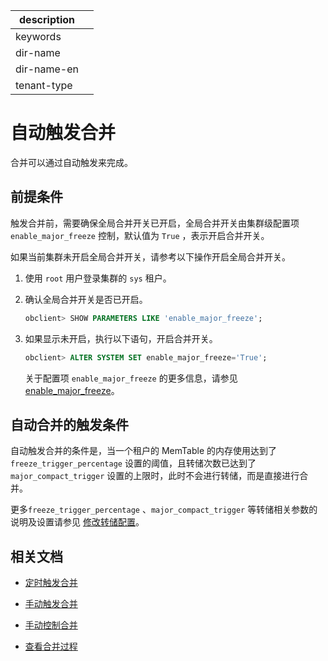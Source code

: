|description||
|---|---|
|keywords||
|dir-name||
|dir-name-en||
|tenant-type||

# 自动触发合并

合并可以通过自动触发来完成。

## 前提条件

触发合并前，需要确保全局合并开关已开启，全局合并开关由集群级配置项 `enable_major_freeze` 控制，默认值为 `True` ，表示开启合并开关。

如果当前集群未开启全局合并开关，请参考以下操作开启全局合并开关。

1. 使用 `root` 用户登录集群的 `sys` 租户。

2. 确认全局合并开关是否已开启。

   ```sql
   obclient> SHOW PARAMETERS LIKE 'enable_major_freeze';
   ```

3. 如果显示未开启，执行以下语句，开启合并开关。

   ```sql
   obclient> ALTER SYSTEM SET enable_major_freeze='True';
   ```

   关于配置项 `enable_major_freeze` 的更多信息，请参见 [enable_major_freeze](../../../800.configuration-items-and-system-variables/100.system-configuration-items/300.cluster-level-configuration-items/7200.enable_major_freeze.md)。

## 自动合并的触发条件

自动触发合并的条件是，当一个租户的 MemTable 的内存使用达到了 `freeze_trigger_percentage` 设置的阈值，且转储次数已达到了 `major_compact_trigger` 设置的上限时，此时不会进行转储，而是直接进行合并。

更多`freeze_trigger_percentage` 、`major_compact_trigger` 等转储相关参数的说明及设置请参见 [修改转储配置](../100.dump-management/500.modify-dump-configuration.md)。

## 相关文档

* [定时触发合并](../200.merge-management/300.scheduled-trigger-merge.md)

* [手动触发合并](../200.merge-management/400.manually-trigger-a-merge.md)

* [手动控制合并](../200.merge-management/500.manually-control-a-merge.md)

* [查看合并过程](../200.merge-management/500.view-merge-process.md)
